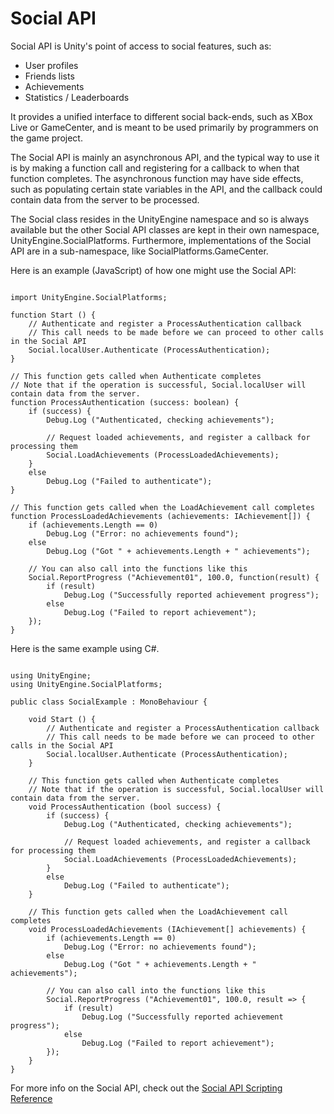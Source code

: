 Social API
==========


Social API is Unity's point of  access to social features, such as:
* User profiles
* Friends lists
* Achievements
* Statistics / Leaderboards

It provides a unified interface to different social back-ends, such as <span class=keyword>XBox Live</span> or <span class=keyword>GameCenter</span>, and is meant to be used primarily by programmers on the game project. 

The Social API is mainly an asynchronous API, and the typical way to use it is by making a function call and registering for a callback to when that function completes. The asynchronous function may have side effects, such as populating certain state variables in the API, and the callback could contain data from the server to be processed. 

The Social class resides in the UnityEngine namespace and so is always available but the other Social API classes are kept in their own namespace, UnityEngine.SocialPlatforms. Furthermore, implementations of the Social API are in a sub-namespace, like SocialPlatforms.GameCenter.

Here is an example (JavaScript) of how one might use the Social API:

````

import UnityEngine.SocialPlatforms;

function Start () {
    // Authenticate and register a ProcessAuthentication callback
    // This call needs to be made before we can proceed to other calls in the Social API
    Social.localUser.Authenticate (ProcessAuthentication);
}

// This function gets called when Authenticate completes
// Note that if the operation is successful, Social.localUser will contain data from the server. 
function ProcessAuthentication (success: boolean) {
    if (success) {
        Debug.Log ("Authenticated, checking achievements");

        // Request loaded achievements, and register a callback for processing them
        Social.LoadAchievements (ProcessLoadedAchievements);
    }
    else
        Debug.Log ("Failed to authenticate");
}

// This function gets called when the LoadAchievement call completes
function ProcessLoadedAchievements (achievements: IAchievement[]) {
    if (achievements.Length == 0)
        Debug.Log ("Error: no achievements found");
    else
        Debug.Log ("Got " + achievements.Length + " achievements");
    
    // You can also call into the functions like this
    Social.ReportProgress ("Achievement01", 100.0, function(result) {
        if (result)
            Debug.Log ("Successfully reported achievement progress");
        else
            Debug.Log ("Failed to report achievement");
    });
}

````

Here is the same example using C#.

````

using UnityEngine;
using UnityEngine.SocialPlatforms;

public class SocialExample : MonoBehaviour {
	
    void Start () {
        // Authenticate and register a ProcessAuthentication callback
        // This call needs to be made before we can proceed to other calls in the Social API
        Social.localUser.Authenticate (ProcessAuthentication);
    }

    // This function gets called when Authenticate completes
    // Note that if the operation is successful, Social.localUser will contain data from the server. 
    void ProcessAuthentication (bool success) {
        if (success) {
            Debug.Log ("Authenticated, checking achievements");

            // Request loaded achievements, and register a callback for processing them
            Social.LoadAchievements (ProcessLoadedAchievements);
        }
        else
            Debug.Log ("Failed to authenticate");
    }

    // This function gets called when the LoadAchievement call completes
    void ProcessLoadedAchievements (IAchievement[] achievements) {
        if (achievements.Length == 0)
            Debug.Log ("Error: no achievements found");
        else
            Debug.Log ("Got " + achievements.Length + " achievements");
	    
        // You can also call into the functions like this
        Social.ReportProgress ("Achievement01", 100.0, result => {
            if (result)
                Debug.Log ("Successfully reported achievement progress");
            else
                Debug.Log ("Failed to report achievement");
        });
    }
}

````
For more info on the Social API, check out the [Social API Scripting Reference](scriptref:social.html.html)
